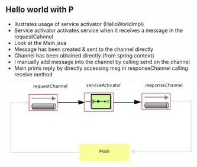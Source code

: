 ## Hello world with P

* Ilustrates usage of service activator (HelloWorldImpl)
* Service activator activates service when it receives a message in the requestCahnnel
* Look at the Main.java
* Message has been created & sent to the channel directly
* Channel has been obtained directly (from spring context) 
* I manually add message into the channel by calling send on the channel
* Main prints reply by directly accessing msg in responseChannel calling receive method

![alt tag](https://github.com/bozanarh/spring_integration_patterns/blob/master/hello/hello.jpeg)

